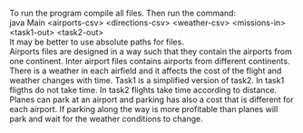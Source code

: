 To run the program compile all files. Then run the command:<br>
java Main \<airports-csv\> \<directions-csv\> \<weather-csv\> \<missions-in\> \<task1-out\> \<task2-out\> <br>
It may be better to use absolute paths for files. <br>
Airports files are designed in a way such that they contain the airports from one continent. Inter airport files contains airports from different continents. There is a weather in each airfield and it affects the cost of the flight and weather changes with time. Task1 is a simplified version of task2. In task1 fligths do not take time. In task2 flights take time according to distance. Planes can park at an airport and parking has also a cost that is different for each airport. If parking along the way is more profitable than planes will park and wait for the weather conditions to change.
